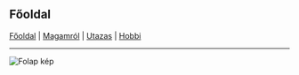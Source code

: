 ## Főoldal


[Főoldal](http://mcsakanyi.github.io) | [Magamról](http://mcsakanyi.github.io/mcsakanyi.github.io/magamrol.md) | [Utazas](http://google.com) | [Hobbi](http://google.com)
<hr>

![Folap kép](https://tankshop.hu/wp-content/uploads/2018/07/tankcsapda-logo-footer.jpg)


